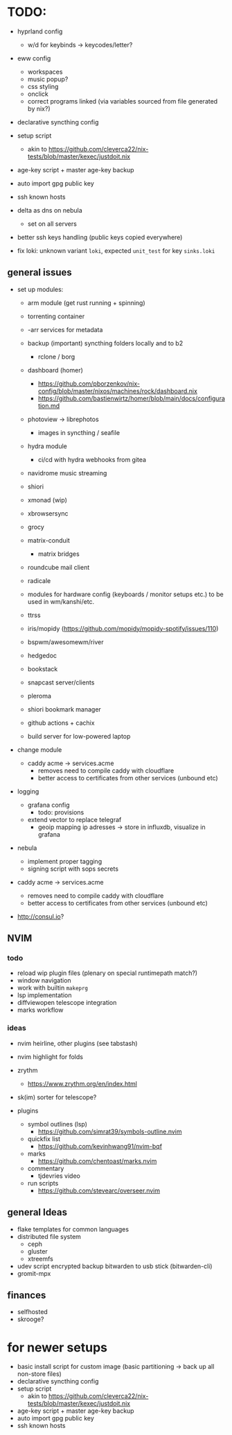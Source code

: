# TODO:

- hyprland config
    - w/d for keybinds -> keycodes/letter?

- eww config
    - workspaces
    - music popup?
    - css styling
    - onclick
    - correct programs linked (via variables sourced from file generated by nix?)

- declarative syncthing config
- setup script
    - akin to https://github.com/cleverca22/nix-tests/blob/master/kexec/justdoit.nix
- age-key script + master age-key backup
- auto import gpg public key
- ssh known hosts

- delta as dns on nebula
    - set on all servers

- better ssh keys handling (public keys copied everywhere)

- fix loki: unknown variant `loki`, expected `unit_test` for key `sinks.loki`

## general issues

- set up modules:
    - arm module (get rust running + spinning)

    - torrenting container
    - -arr services for metadata

    - backup (important) syncthing folders locally and to b2
        - rclone / borg

    - dashboard (homer)
        - https://github.com/pborzenkov/nix-config/blob/master/nixos/machines/rock/dashboard.nix
        - https://github.com/bastienwirtz/homer/blob/main/docs/configuration.md

    - photoview -> librephotos
        - images in syncthing / seafile

    - hydra module
        - ci/cd with hydra webhooks from gitea

    - navidrome music streaming

    - shiori

    - xmonad (wip)
    - xbrowsersync
    - grocy

    - matrix-conduit
        - matrix bridges

    - roundcube mail client
    - radicale

    - modules for hardware config (keyboards / monitor setups etc.) to be used in wm/kanshi/etc.

    - ttrss
    - iris/mopidy (https://github.com/mopidy/mopidy-spotify/issues/110)

    - bspwm/awesomewm/river
    - hedgedoc
    - bookstack
    - snapcast server/clients
    - pleroma
    - shiori bookmark manager

    - github actions + cachix
    - build server for low-powered laptop

- change module 
    - caddy acme -> services.acme
        - removes need to compile caddy with cloudflare
        - better access to certificates from other services (unbound etc)

- logging
    - grafana config
        - todo: provisions
    - extend vector to replace telegraf
        - geoip mapping ip adresses -> store in influxdb, visualize in grafana


- nebula
    - implement proper tagging
    - signing script with sops secrets

- caddy acme -> services.acme
    - removes need to compile caddy with cloudflare
    - better access to certificates from other services (unbound etc)

- http://consul.io?

## NVIM

### todo

- reload wip plugin files (plenary on special runtimepath match?)
- window navigation
- work with builtin `makeprg`
- lsp implementation
- diffviewopen telescope integration
- marks workflow

### ideas

- nvim heirline, other plugins (see tabstash)
- nvim highlight for folds

- zrythm
    - https://www.zrythm.org/en/index.html
- sk(im) sorter for telescope?
- plugins
    - symbol outlines (lsp)
        - https://github.com/simrat39/symbols-outline.nvim
    - quickfix list
        - https://github.com/kevinhwang91/nvim-bqf
    - marks
        - https://github.com/chentoast/marks.nvim
    - commentary
        - tjdevries video
    - run scripts
        - https://github.com/stevearc/overseer.nvim

## general Ideas

- flake templates for common languages
- distributed file system
    - ceph
    - gluster
    - xtreemfs
- udev script encrypted backup bitwarden to usb stick (bitwarden-cli)
- gromit-mpx

## finances

- selfhosted
- skrooge?

# for newer setups

- basic install script for custom image (basic partitioning -> back up all non-store files)
- declarative syncthing config
- setup script
    - akin to https://github.com/cleverca22/nix-tests/blob/master/kexec/justdoit.nix
- age-key script + master age-key backup
- auto import gpg public key
- ssh known hosts

